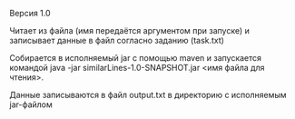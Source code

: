Версия 1.0

Читает из файла (имя передаётся аргументом при запуске)
и записывает данные в файл согласно заданию (task.txt)

Собирается в исполняемый jar с помощью maven и запускается
командой java -jar similarLines-1.0-SNAPSHOT.jar <имя файла для чтения>.

Данные записываются в файл output.txt в директорию с исполняемым jar-файлом